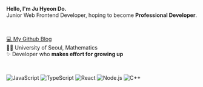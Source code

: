 **Hello, I'm Ju Hyeon Do.**
<br />
Junior Web Frontend Developer, hoping to become **Professional Developer**.

<br />

[💻 My Github Blog](https://ji5485.github.io/)
<br />
👨‍🎓 University of Seoul, Mathematics
<br />
✨ Developer who **makes effort for growing up**

<br />

![JavaScript](https://img.shields.io/badge/-JavaScript-white?style=flat-square&logo=javascript&logoColor=ffffff&color=f0db4f)
![TypeScript](https://img.shields.io/badge/-TypeScript-white?style=flat-square&logo=typescript&logoColor=ffffff&color=007acc)
![React](https://img.shields.io/badge/-React-white?style=flat-square&logo=react&logoColor=ffffff&color=61DBFB)
![Node.js](https://img.shields.io/badge/-Node.js-white?style=flat-square&logo=javascript&logoColor=ffffff&color=3C873A)
![C++](https://img.shields.io/badge/-C++-white?style=flat-square&logo=C%2B%2B&logoColor=ffffff&color=ae3ec9)
